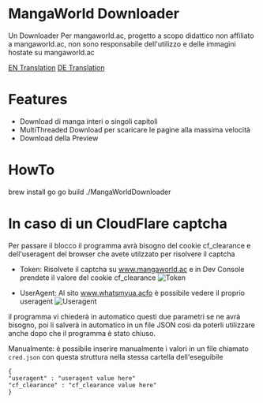 # MangaWorld Downloader 
Un Downloader Per mangaworld.ac,
progetto a scopo didattico non affiliato a mangaworld.ac, non sono responsabile dell'utilizzo e delle immagini hostate su mangaworld.ac

[EN Translation](README.md)
[DE Translation](README_DE.md)

# Features
- Download di manga interi o singoli capitoli
- MultiThreaded Download per scaricare le pagine alla massima velocità
- Download della Preview

# HowTo
brew install go
go build
./MangaWorldDownloader

# In caso di un CloudFlare captcha
Per passare il blocco il programma avrà bisogno del cookie cf_clearance e dell'useragent del browser che avete utilzzato per risolvere il captcha

- Token: Risolvete il captcha su www.mangaworld.ac e in Dev Console prendete il valore del cookie cf_clearance 
  ![Token](https://i.imgur.com/HYUu0M0.png)
  
- UserAgent: Al sito www.whatsmyua.acfo è possibile vedere il proprio useragent
  ![Useragent](https://i.imgur.com/nZZfCt1.png)
  
il programma vi chiederà in automatico questi due parametri se ne avrà bisogno, poi li salverà in automatico in un file JSON così da poterli utilizzare 
anche dopo che il programma è stato chiuso.

Manualmente: è possibile inserire manualmente i valori in un file chiamato `cred.json` con questa struttura nella stessa cartella dell'eseguibile

```
{
"useragent" : "useragent value here"
"cf_clearance" : "cf_clearance value here"
}
```
